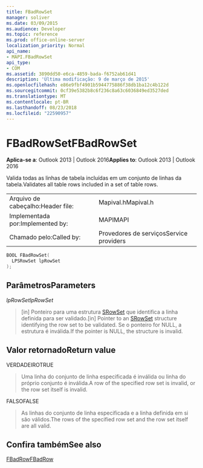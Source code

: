```yaml
---
title: FBadRowSet
manager: soliver
ms.date: 03/09/2015
ms.audience: Developer
ms.topic: reference
ms.prod: office-online-server
localization_priority: Normal
api_name:
- MAPI.FBadRowSet
api_type:
- COM
ms.assetid: 3890dd50-e6ca-4859-bada-f6752ab61d41
description: 'Última modificação: 9 de março de 2015'
ms.openlocfilehash: e86e9fbf4901b5944775886f38db1ba12c4b122d
ms.sourcegitcommit: 0cf39e5382b8c6f236c8a63c6036849ed3527ded
ms.translationtype: MT
ms.contentlocale: pt-BR
ms.lasthandoff: 08/23/2018
ms.locfileid: "22590957"
---
```

# <a name="fbadrowset"></a><span data-ttu-id="bbe98-103">FBadRowSet</span><span class="sxs-lookup"><span data-stu-id="bbe98-103">FBadRowSet</span></span>

  
  
<span data-ttu-id="bbe98-104">**Aplica-se a**: Outlook 2013 | Outlook 2016</span><span class="sxs-lookup"><span data-stu-id="bbe98-104">**Applies to**: Outlook 2013 | Outlook 2016</span></span> 
  
<span data-ttu-id="bbe98-105">Valida todas as linhas de tabela incluídas em um conjunto de linhas da tabela.</span><span class="sxs-lookup"><span data-stu-id="bbe98-105">Validates all table rows included in a set of table rows.</span></span>
  
|||
|:-----|:-----|
|<span data-ttu-id="bbe98-106">Arquivo de cabeçalho:</span><span class="sxs-lookup"><span data-stu-id="bbe98-106">Header file:</span></span>  <br/> |<span data-ttu-id="bbe98-107">Mapival.h</span><span class="sxs-lookup"><span data-stu-id="bbe98-107">Mapival.h</span></span>  <br/> |
|<span data-ttu-id="bbe98-108">Implementada por:</span><span class="sxs-lookup"><span data-stu-id="bbe98-108">Implemented by:</span></span>  <br/> |<span data-ttu-id="bbe98-109">MAPI</span><span class="sxs-lookup"><span data-stu-id="bbe98-109">MAPI</span></span>  <br/> |
|<span data-ttu-id="bbe98-110">Chamado pelo:</span><span class="sxs-lookup"><span data-stu-id="bbe98-110">Called by:</span></span>  <br/> |<span data-ttu-id="bbe98-111">Provedores de serviços</span><span class="sxs-lookup"><span data-stu-id="bbe98-111">Service providers</span></span>  <br/> |
   
```cpp
BOOL FBadRowSet(
  LPSRowSet lpRowSet
);
```

## <a name="parameters"></a><span data-ttu-id="bbe98-112">Parâmetros</span><span class="sxs-lookup"><span data-stu-id="bbe98-112">Parameters</span></span>

 <span data-ttu-id="bbe98-113">_lpRowSet_</span><span class="sxs-lookup"><span data-stu-id="bbe98-113">_lpRowSet_</span></span>
  
> <span data-ttu-id="bbe98-114">[in] Ponteiro para uma estrutura [SRowSet](srowset.md) que identifica a linha definida para ser validado.</span><span class="sxs-lookup"><span data-stu-id="bbe98-114">[in] Pointer to an [SRowSet](srowset.md) structure identifying the row set to be validated.</span></span> <span data-ttu-id="bbe98-115">Se o ponteiro for NULL, a estrutura é inválida.</span><span class="sxs-lookup"><span data-stu-id="bbe98-115">If the pointer is NULL, the structure is invalid.</span></span> 
    
## <a name="return-value"></a><span data-ttu-id="bbe98-116">Valor retornado</span><span class="sxs-lookup"><span data-stu-id="bbe98-116">Return value</span></span>

<span data-ttu-id="bbe98-117">VERDADEIRO</span><span class="sxs-lookup"><span data-stu-id="bbe98-117">TRUE</span></span> 
  
> <span data-ttu-id="bbe98-118">Uma linha do conjunto de linha especificada é inválida ou linha do próprio conjunto é inválida.</span><span class="sxs-lookup"><span data-stu-id="bbe98-118">A row of the specified row set is invalid, or the row set itself is invalid.</span></span> 
    
<span data-ttu-id="bbe98-119">FALSO</span><span class="sxs-lookup"><span data-stu-id="bbe98-119">FALSE</span></span> 
  
> <span data-ttu-id="bbe98-120">As linhas do conjunto de linha especificada e a linha definida em si são válidos.</span><span class="sxs-lookup"><span data-stu-id="bbe98-120">The rows of the specified row set and the row set itself are all valid.</span></span>
    
## <a name="see-also"></a><span data-ttu-id="bbe98-121">Confira também</span><span class="sxs-lookup"><span data-stu-id="bbe98-121">See also</span></span>



[<span data-ttu-id="bbe98-122">FBadRow</span><span class="sxs-lookup"><span data-stu-id="bbe98-122">FBadRow</span></span>](fbadrow.md)


